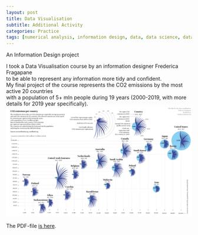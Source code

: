 ```yaml
---
layout: post
title: Data Visualisation
subtitle: Additional Activity
categories: Practice
tags: [numerical analysis, information design, data, data science, data visualisation, R, scatterplot]
---
```


An Information Design project

I took a Data Visualisation course by an information designer Frederica Fragapane  <br>
to be able to represent any information more tidy and confident. <br>
My final project of the course represents the CO2 emissions by the most active 20 countries  <br>
with a population of 5+ mln people during 19 years (2000-2019, with more details for 2019 year specifically). <br>
 ![Emissions](/assets/images/banners/Emissions_small.jpg)<br>

The PDF-file [is here](https://github.com/Vasilisalook/vasilisalook.github.io/blob/main/Emissions.pdf).
